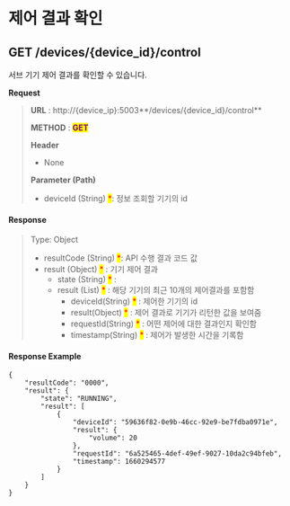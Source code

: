 # 제어 결과 확인

## GET /devices/{device\_id}/control

서브 기기 제어 결과를 확인할 수 있습니다.



**Request**

> **URL** : http://{device\_ip}:5003**/devices/{device\_id}/control**
>
> **METHOD** : <mark style="color:purple;">**GET**</mark>
>
> **Header**&#x20;
>
> * None
>
> **Parameter (Path)**
>
> * deviceId (String) <mark style="color:red;">\*</mark>: 정보 조회할 기기의 id

#### Response

> Type: Object
>
> * resultCode (String) <mark style="color:red;">\*</mark>: API 수행 결과 코드 값
> * result (Object) <mark style="color:red;">\*</mark> : 기기 제어 결과
>   * state (String) <mark style="color:red;">\*</mark> :
>   * result (List) <mark style="color:red;">\*</mark> : 해당 기기의 최근 10개의 제어결과를 포함함
>     * deviceId(String) <mark style="color:red;">\*</mark> : 제어한 기기의 id
>     * result(Object) <mark style="color:red;">\*</mark> : 제어 결과로 기기가 리턴한 값을 보여줌
>     * requestId(String) <mark style="color:red;">\*</mark> : 어떤 제어에 대한 결과인지 확인함
>     * timestamp(String) <mark style="color:red;">\*</mark> : 제어가 발생한 시간을 기록함

#### Response Example

```
{
    "resultCode": "0000",
    "result": {
        "state": "RUNNING",
        "result": [
            {
                "deviceId": "59636f82-0e9b-46cc-92e9-be7fdba0971e",
                "result": {
                    "volume": 20
                },
                "requestId": "6a525465-4def-49ef-9027-10da2c94bfeb",
                "timestamp": 1660294577
            }
        ]
    }
}
```
